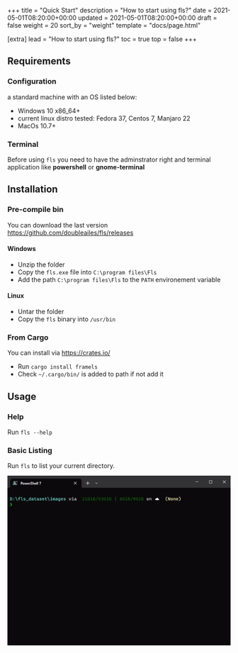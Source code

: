 +++
title = "Quick Start"
description = "How to start using fls?"
date = 2021-05-01T08:20:00+00:00
updated = 2021-05-01T08:20:00+00:00
draft = false
weight = 20
sort_by = "weight"
template = "docs/page.html"

[extra]
lead = "How to start using fls?"
toc = true
top = false
+++

## Requirements

### Configuration

a standard machine with an OS listed below:
- Windows 10 x86_64+
- current linux distro tested: Fedora 37, Centos 7, Manjaro 22
- MacOs 10.7+

### Terminal
Before using `fls` you need to have the adminstrator right and terminal application
like **powershell** or **gnome-terminal**

## Installation

### Pre-compile bin

You can download the last version <https://github.com/doubleailes/fls/releases>

#### Windows

- Unzip the folder
- Copy the `fls.exe` file into `C:\program files\Fls`
- Add the path `C:\program files\Fls` to the `PATH` environement variable

#### Linux

- Untar the folder
- Copy the `fls` binary into `/usr/bin`

### From Cargo

You can install via [<https://crates.io/>](https://crates.io/crates/framels)

- Run `cargo install framels`
- Check `~/.cargo/bin/` is added to path if not add it

## Usage

### Help

Run `fls --help`

### Basic Listing

Run `fls` to list your current directory.

![](./docs/content/docs/getting-started/images/fls_demo.gif)